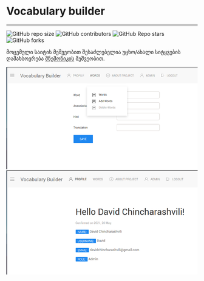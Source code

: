 # Vocabulary builder
---

<!--- These are examples. See https://shields.io for others or to customize this set of shields. You might want to include dependencies, project status and licence info here --->
![GitHub repo size](https://img.shields.io/github/repo-size/davidunilab/vocabulary_builder)
![GitHub contributors](https://img.shields.io/github/contributors/davidunilab/vocabulary_builder)
![GitHub Repo stars](https://img.shields.io/github/stars/davidunilab/vocabulary_builder?style=social)
![GitHub forks](https://img.shields.io/github/forks/davidunilab/vocabulary_builder?style=social)

მოცემული საიტის მეშვეობით შესაძლებელია უცხო/ახალი სიტყვების დამახსოვრება [მნემონიკის](https://youtu.be/2SRxhl2CLRw?t=61) მეშვეობით. 

![სიტყვის დამატების ფუნქციონალის სურათი](images/add_word.png)
![მომხმარებლის პროფილის სურათი](images/profile.png)
